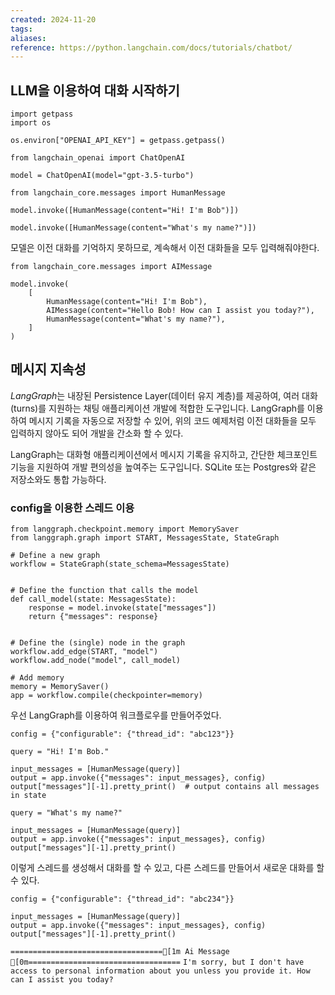 ```yaml
---
created: 2024-11-20
tags: 
aliases: 
reference: https://python.langchain.com/docs/tutorials/chatbot/
---
```

## LLM을 이용하여 대화 시작하기
```
import getpass
import os

os.environ["OPENAI_API_KEY"] = getpass.getpass()

from langchain_openai import ChatOpenAI

model = ChatOpenAI(model="gpt-3.5-turbo")

from langchain_core.messages import HumanMessage

model.invoke([HumanMessage(content="Hi! I'm Bob")])

model.invoke([HumanMessage(content="What's my name?")])
```
모델은 이전 대화를 기억하지 못하므로, 계속해서 이전 대화들을 모두 입력해줘야한다.

```
from langchain_core.messages import AIMessage

model.invoke(
    [
        HumanMessage(content="Hi! I'm Bob"),
        AIMessage(content="Hello Bob! How can I assist you today?"),
        HumanMessage(content="What's my name?"),
    ]
)
```

## 메시지 지속성
*LangGraph*는 내장된 Persistence Layer(데이터 유지 계층)를 제공하여, 여러 대화(turns)를 지원하는 채팅 애플리케이션 개발에 적합한 도구입니다.
	LangGraph를 이용하여 메시지 기록을 자동으로 저장할 수 있어, 위의 코드 예제처럼 이전 대화들을 모두 입력하지 않아도 되어 개발을 간소화 할 수 있다.

LangGraph는 대화형 애플리케이션에서 메시지 기록을 유지하고, 간단한 체크포인트 기능을 지원하여 개발 편의성을 높여주는 도구입니다. SQLite 또는 Postgres와 같은 저장소와도 통합 가능하다.

### config을 이용한 스레드 이용
```
from langgraph.checkpoint.memory import MemorySaver
from langgraph.graph import START, MessagesState, StateGraph

# Define a new graph
workflow = StateGraph(state_schema=MessagesState)


# Define the function that calls the model
def call_model(state: MessagesState):
    response = model.invoke(state["messages"])
    return {"messages": response}


# Define the (single) node in the graph
workflow.add_edge(START, "model")
workflow.add_node("model", call_model)

# Add memory
memory = MemorySaver()
app = workflow.compile(checkpointer=memory)
```
우선 LangGraph를 이용하여 워크플로우를 만들어주었다.

```
config = {"configurable": {"thread_id": "abc123"}}

query = "Hi! I'm Bob."

input_messages = [HumanMessage(query)]
output = app.invoke({"messages": input_messages}, config)
output["messages"][-1].pretty_print()  # output contains all messages in state

query = "What's my name?"

input_messages = [HumanMessage(query)]
output = app.invoke({"messages": input_messages}, config)
output["messages"][-1].pretty_print()
```
이렇게 스레드를 생성해서 대화를 할 수 있고, 다른 스레드를 만들어서 새로운 대화를 할 수 있다.

```
config = {"configurable": {"thread_id": "abc234"}}

input_messages = [HumanMessage(query)]
output = app.invoke({"messages": input_messages}, config)
output["messages"][-1].pretty_print()
```
`==================================[1m Ai Message [0m==================================`
`I'm sorry, but I don't have access to personal information about you unless you provide it. How can I assist you today?`

